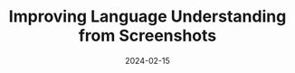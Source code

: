 ---
title: "Improving Language Understanding from Screenshots"
authors: "Tianyu Gao, Zirui Wang, **Adithya Bhaskar**, and Danqi Chen"
collection: publications
permalink: https://arxiv.org/abs/2402.14073
info: "[[paper]](https://arxiv.org/abs/2402.14073) [[code]](https://github.com/princeton-nlp/PTP)"
excerpt: "Multimodal Language Models can't read well. We introduce a novel patch-and-text loss to remedy that."
date: 2024-02-15
venue: 'arXiv 2024'
---